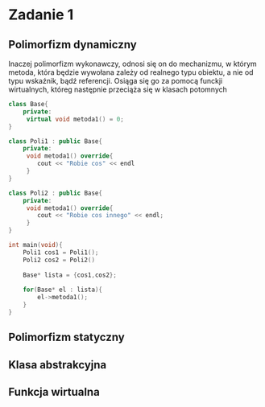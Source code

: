# Zadanie 1

## Polimorfizm dynamiczny
Inaczej polimorfizm wykonawczy, odnosi się on do mechanizmu, w którym metoda, która będzie wywołana zależy od realnego typu obiektu, a nie od typu wskaźnik, bądź referencji. Osiąga się go za pomocą funckji wirtualnych, któreg następnie przeciąża się w klasach potomnych
```c++
class Base{
    private:
     virtual void metoda1() = 0;
}

class Poli1 : public Base{
    private:
     void metoda1() override{
        cout << "Robie cos" << endl
     }
}

class Poli2 : public Base{
    private:
     void metoda1() override{
        cout << "Robie cos innego" << endl;
     }
}

int main(void){
    Poli1 cos1 = Poli1();
    Poli2 cos2 = Poli2()
    
    Base* lista = {cos1,cos2};
    
    for(Base* el : lista){
        el->metoda1();
    }
}
```

## Polimorfizm statyczny

## Klasa abstrakcyjna

## Funkcja wirtualna